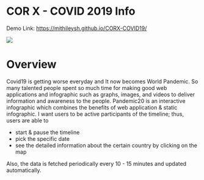 # COR X - COVID 2019 Info 

Demo Link: https://mithileysh.github.io/CORX-COVID19/

![](https://user-images.githubusercontent.com/45322680/78461416-ab570400-7696-11ea-95f5-c8b06b2395a4.gif)

# Overview

Covid19 is getting worse everyday and It now becomes World Pandemic. So many talented people spent 
so much time for making good web applications 
and infographic such as graphs, images, and videos to deliver information and awareness to the people.
Pandemic20 is an interactive infographic which combines the benefits of web application & static infographic. 
I want users to be active participants of the timeline; thus, users are able to
- start & pause the timeline
- pick the specific date
- see the detailed information about the certain country by clicking on the map

Also, the data is fetched periodically every 10 - 15 minutes and updated automatically.





